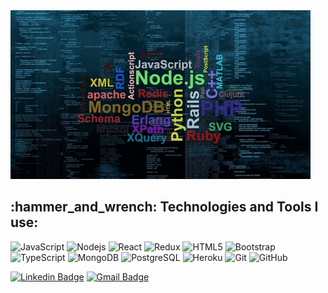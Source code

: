 <img src="https://github.com/FNahuelO/FNahuelO/blob/main/giphy.gif" atr= "presentacion" />



<h2 align="left">:hammer_and_wrench: Technologies and Tools I use:</h2>

![JavaScript](https://img.shields.io/badge/-JavaScript-black?style=flat-square&logo=javascript)
![Nodejs](https://img.shields.io/badge/-Nodejs-black?style=flat-square&logo=Node.js)
![React](https://img.shields.io/badge/-React-black?style=flat-square&logo=react)
![Redux](https://img.shields.io/badge/-Redux-black?style=flat-square&logo=redux)
![HTML5](https://img.shields.io/badge/-HTML5-E34F26?style=flat-square&logo=html5&logoColor=white)
![Bootstrap](https://img.shields.io/badge/-Bootstrap-563D7C?style=flat-square&logo=bootstrap)
![TypeScript](https://img.shields.io/badge/-TypeScript-007ACC?style=flat-square&logo=typescript)
![MongoDB](https://img.shields.io/badge/-MongoDB-black?style=flat-square&logo=mongodb)
![PostgreSQL](https://img.shields.io/badge/-PostgreSQL-336791?style=flat-square&logo=postgresql)
![Heroku](https://img.shields.io/badge/-Heroku-430098?style=flat-square&logo=heroku)
![Git](https://img.shields.io/badge/-Git-black?style=flat-square&logo=git)
![GitHub](https://img.shields.io/badge/-GitHub-181717?style=flat-square&logo=github)


[![Linkedin Badge](https://img.shields.io/badge/-FrancoOsorio-blue?style=flat-square&logo=Linkedin&logoColor=white&link=https://www.linkedin.com/in/franco-osorio/)](https://www.linkedin.com/in/franco-osorio/)
[![Gmail Badge](https://img.shields.io/badge/-frannahuelosorio@gmail.com-c14438?style=flat-square&logo=Gmail&logoColor=white&link=mailto:frannahuelosorio@gmail.com)](mailto:frannahuelosorio@gmail.com)
<!--
**FNahuelO/FNahuelO** is a ✨ _special_ ✨ repository because its `README.md` (this file) appears on your GitHub profile.

Here are some ideas to get you started:

- 🔭 I’m currently working on ...
- 🌱 I’m currently learning ...
- 👯 I’m looking to collaborate on ...
- 🤔 I’m looking for help with ...
- 💬 Ask me about ...
- 📫 How to reach me: ...
- 😄 Pronouns: ...
- ⚡ Fun fact: ...
-->
